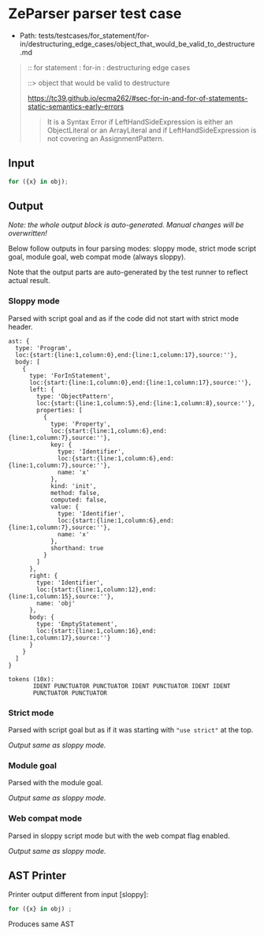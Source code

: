 # ZeParser parser test case

- Path: tests/testcases/for_statement/for-in/destructuring_edge_cases/object_that_would_be_valid_to_destructure.md

> :: for statement : for-in : destructuring edge cases
>
> ::> object that would be valid to destructure
> 
> https://tc39.github.io/ecma262/#sec-for-in-and-for-of-statements-static-semantics-early-errors
> 
> > It is a Syntax Error if LeftHandSideExpression is either an ObjectLiteral or an ArrayLiteral and if LeftHandSideExpression is not covering an AssignmentPattern.

## Input

`````js
for ({x} in obj);
`````

## Output

_Note: the whole output block is auto-generated. Manual changes will be overwritten!_

Below follow outputs in four parsing modes: sloppy mode, strict mode script goal, module goal, web compat mode (always sloppy).

Note that the output parts are auto-generated by the test runner to reflect actual result.

### Sloppy mode

Parsed with script goal and as if the code did not start with strict mode header.

`````
ast: {
  type: 'Program',
  loc:{start:{line:1,column:0},end:{line:1,column:17},source:''},
  body: [
    {
      type: 'ForInStatement',
      loc:{start:{line:1,column:0},end:{line:1,column:17},source:''},
      left: {
        type: 'ObjectPattern',
        loc:{start:{line:1,column:5},end:{line:1,column:8},source:''},
        properties: [
          {
            type: 'Property',
            loc:{start:{line:1,column:6},end:{line:1,column:7},source:''},
            key: {
              type: 'Identifier',
              loc:{start:{line:1,column:6},end:{line:1,column:7},source:''},
              name: 'x'
            },
            kind: 'init',
            method: false,
            computed: false,
            value: {
              type: 'Identifier',
              loc:{start:{line:1,column:6},end:{line:1,column:7},source:''},
              name: 'x'
            },
            shorthand: true
          }
        ]
      },
      right: {
        type: 'Identifier',
        loc:{start:{line:1,column:12},end:{line:1,column:15},source:''},
        name: 'obj'
      },
      body: {
        type: 'EmptyStatement',
        loc:{start:{line:1,column:16},end:{line:1,column:17},source:''}
      }
    }
  ]
}

tokens (10x):
       IDENT PUNCTUATOR PUNCTUATOR IDENT PUNCTUATOR IDENT IDENT
       PUNCTUATOR PUNCTUATOR
`````

### Strict mode

Parsed with script goal but as if it was starting with `"use strict"` at the top.

_Output same as sloppy mode._

### Module goal

Parsed with the module goal.

_Output same as sloppy mode._

### Web compat mode

Parsed in sloppy script mode but with the web compat flag enabled.

_Output same as sloppy mode._

## AST Printer

Printer output different from input [sloppy]:

````js
for ({x} in obj) ;
````

Produces same AST
